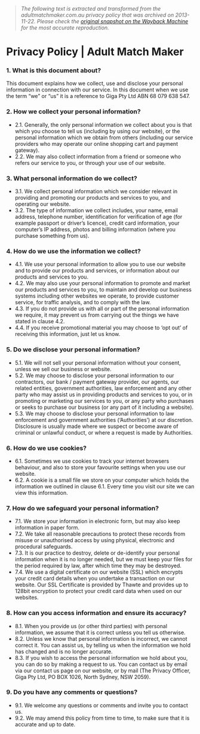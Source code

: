 > *The following text is extracted and transformed from the adultmatchmaker.com.au privacy policy that was archived on 2013-11-22. Please check the [original snapshot on the Wayback Machine](https://web.archive.org/web/20131122223741id_/http%3A//www.adultmatchmaker.com.au/Help/Privacy) for the most accurate reproduction.*

# Privacy Policy | Adult Match Maker

### 1\. What is this document about?

This document explains how we collect, use and disclose your personal information in connection with our service. In this document when we use the term “we” or “us” it is a reference to Giga Pty Ltd ABN 68 079 638 547.

### 2\. How we collect your personal information?

  * 2.1. Generally, the only personal information we collect about you is that which you choose to tell us (including by using our website), or the personal information which we obtain from others (including our service providers who may operate our online shopping cart and payment gateway).
  * 2.2. We may also collect information from a friend or someone who refers our service to you, or through your use of our website. 



### 3\. What personal information do we collect?

  * 3.1. We collect personal information which we consider relevant in providing and promoting our products and services to you, and operating our website.
  * 3.2. The type of information we collect includes, your name, email address, telephone number, identification for verification of age (for example passport or driver’s licence), credit card information, your computer’s IP address, photos and billing information (where you purchase something from us).



### 4\. How do we use the information we collect?

  * 4.1. We use your personal information to allow you to use our website and to provide our products and services, or information about our products and services to you.
  * 4.2. We may also use your personal information to promote and market our products and services to you, to maintain and develop our business systems including other websites we operate, to provide customer service, for traffic analysis, and to comply with the law.
  * 4.3. If you do not provide us with all or part of the personal information we require, it may prevent us from carrying out the things we have stated in clause 4.2.
  * 4.4. If you receive promotional material you may choose to ‘opt out’ of receiving this information, just let us know.



### 5\. Do we disclose your personal information?

  * 5.1. We will not sell your personal information without your consent, unless we sell our business or website.
  * 5.2. We may choose to disclose your personal information to our contractors, our bank / payment gateway provider, our agents, our related entities, government authorities, law enforcement and any other party who may assist us in providing products and services to you, or in promoting or marketing our services to you, or any party who purchases or seeks to purchase our business (or any part of it including a website).
  * 5.3. We may choose to disclose your personal information to law enforcement and government authorities (‘Authorities’) at our discretion. Disclosure is usually made where we suspect or become aware of criminal or unlawful conduct, or where a request is made by Authorities.



### 6\. How do we use cookies?

  * 6.1. Sometimes we use cookies to track your internet browsers behaviour, and also to store your favourite settings when you use our website.
  * 6.2. A cookie is a small file we store on your computer which holds the information we outlined in clause 6.1. Every time you visit our site we can view this information.



### 7\. How do we safeguard your personal information?

  * 7.1. We store your information in electronic form, but may also keep information in paper form.
  * 7.2. We take all reasonable precautions to protect these records from misuse or unauthorised access by using physical, electronic and procedural safeguards.
  * 7.3. It is our practice to destroy, delete or de-identify your personal information when it is no longer needed, but we must keep your files for the period required by law, after which time they may be destroyed.
  * 7.4. We use a digital certificate on our website (SSL) which encrypts your credit card details when you undertake a transaction on our website. Our SSL Certificate is provided by Thawte and provides up to 128bit encryption to protect your credit card data when used on our websites.



### 8\. How can you access information and ensure its accuracy?

  * 8.1. When you provide us (or other third parties) with personal information, we assume that it is correct unless you tell us otherwise.
  * 8.2. Unless we know that personal information is incorrect, we cannot correct it. You can assist us, by telling us when the information we hold has changed and is no longer accurate.
  * 8.3. If you wish to access the personal information we hold about you, you can do so by making a request to us. You can contact us by email via our contact us page on our website, or by mail (The Privacy Officer, Giga Pty Ltd, PO BOX 1026, North Sydney, NSW 2059).



### 9\. Do you have any comments or questions?

  * 9.1. We welcome any questions or comments and invite you to contact us.
  * 9.2. We may amend this policy from time to time, to make sure that it is accurate and up to date.


